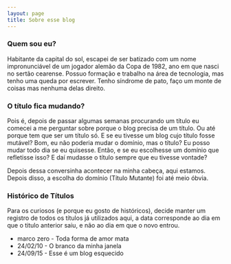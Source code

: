 ```yaml
---
layout: page
title: Sobre esse blog
---
```


### Quem sou eu?

Habitante da capital do sol, escapei de ser batizado com um nome impronunciável de um jogador alemão da Copa de 1982, ano em que nasci no sertão cearense. Possuo formação e trabalho na área de tecnologia, mas tenho uma queda por escrever. Tenho síndrome de pato, faço um monte de coisas mas nenhuma delas direito.

### O título fica mudando?

Pois é, depois de passar algumas semanas procurando um título eu comecei a me perguntar sobre porque o blog precisa de um título. Ou até porque tem que ser um título só. E se eu tivesse um blog cujo título fosse mutável? Bom, eu não poderia mudar o domínio, mas o título? Eu posso mudar todo dia se eu quisesse. Então, e se eu escolhesse um domínio que refletisse isso? E daí mudasse o título sempre que eu tivesse vontade?

Depois dessa conversinha acontecer na minha cabeça, aqui estamos. Depois disso, a escolha do domínio (Título Mutante) foi até meio óbvia.

### Histórico de Títulos

Para os curiosos (e porque eu gosto de históricos), decide manter um registro de todos os títulos já utilizados aqui, a data corresponde ao dia em que o titulo anterior saiu, e não ao dia em que o novo 
entrou.

* marco zero - Toda forma de amor mata
* 24/02/10 - O branco da minha janela
* 24/09/15 - Esse é um blog esquecido

